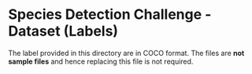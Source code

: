 # Species Detection Challenge - Dataset (Labels)
The label provided in this directory are in COCO format. The files are **not sample files** and hence replacing this file is not required.
